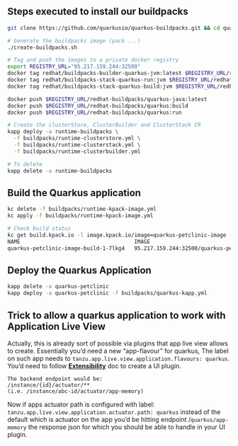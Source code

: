 ## Steps executed to install our buildpacks

```bash
git clone https://github.com/quarkusio/quarkus-buildpacks.git && cd quarkus-buildpacks

# Generate the buildpacks image (pack ...)
./create-buildpacks.sh

# Tag and push the images to a private docker registry
export REGISTRY_URL="95.217.159.244:32500"
docker tag redhat/buildpacks-builder-quarkus-jvm:latest $REGISTRY_URL/redhat-buildpacks/quarkus-java:latest
docker tag redhat/buildpacks-stack-quarkus-run:jvm $REGISTRY_URL/redhat-buildpacks/quarkus:run
docker tag redhat/buildpacks-stack-quarkus-build:jvm $REGISTRY_URL/redhat-buildpacks/quarkus:build

docker push $REGISTRY_URL/redhat-buildpacks/quarkus-java:latest
docker push $REGISTRY_URL/redhat-buildpacks/quarkus:build
docker push $REGISTRY_URL/redhat-buildpacks/quarkus:run

# Create the clusterStore, ClusterBuilder and ClusterStack CR
kapp deploy -a runtime-buildpacks \
  -f buildpacks/runtime-clusterstore.yml \
  -f buildpacks/runtime-clusterstack.yml \
  -f buildpacks/runtime-clusterbuilder.yml

# To delete
kapp delete -a runtime-buildpacks
```

## Build the Quarkus application

```bash
kc delete -f buildpacks/runtime-kpack-image.yml
kc apply -f buildpacks/runtime-kpack-image.yml

# Check build status
kc get build.kpack.io -l image.kpack.io/image=quarkus-petclinic-image -n tap-install  
NAME                                    IMAGE                                                                                                            SUCCEEDED
quarkus-petclinic-image-build-1-7lkg4   95.217.159.244:32500/quarkus-petclinic@sha256:d7a49934e988e7c281b5de52b6b227a1926f4238c90b3a01ab654c7f554a82bd   True
```
## Deploy the Quarkus Application

```bash
kapp delete -a quarkus-petclinic
kapp deploy -a quarkus-petclinic -f buildpacks/quarkus-kapp.yml
```

## Trick to allow a quarkus application to work with Application Live View

Actually, this is already sort of possible via plugins that app live view allows to create. Essentially you’d need a new “app-flavour” for quarkus,
The label on such app needs to `tanzu.app.live.view.application.flavours: quarkus`.
You’d need to follow **[Extensibility](https://https://docs.vmware.com/en/Application-Live-View-for-VMware-Tanzu/0.1/docs/GUID-extensibility.html)** doc to create a UI plugin.

```
The backend endpoint would be:
/instance/{id}/actuator/**
(i.e. /instance/abc-id/actuator/app-memory)
```

Now if apps actuator path is configured with label: `tanzu.app.live.view.application.actuator.path: quarkus`
instead of the default which is actuator on the app you’d be hitting endpoint /`quarkus/app-memory` the response json
for which you should be able to handle in your UI plugin.

